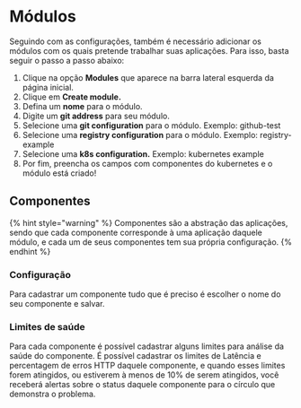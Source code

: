 # Módulos

Seguindo com as configurações, também é necessário adicionar os módulos com os quais pretende trabalhar suas aplicações. Para isso, basta seguir o passo a passo abaixo:

1. Clique na opção **Modules** que aparece na barra lateral esquerda da página inicial. 
2. Clique em **Create module.** 
3. Defina um **nome** para o módulo.
4. Digite um **git address** para seu módulo.
5. Selecione uma **git configuration** para o módulo. Exemplo: github-test
6. Selecione uma **registry configuration** para o módulo. Exemplo: registry-example
7. Selecione uma **k8s configuration.** Exemplo: kubernetes example
8. Por fim, preencha os campos com componentes do kubernetes e o módulo está criado!

## Componentes 

{% hint style="warning" %}
Componentes são a abstração das aplicações, sendo que cada componente corresponde à uma aplicação daquele módulo, e cada um de seus componentes tem sua própria configuração.
{% endhint %}

### Configuração

Para cadastrar um componente tudo que é preciso é escolher o nome do seu componente e salvar.

### Limites de saúde

Para cada componente é possível cadastrar alguns limites para análise da saúde do componente. É possível cadastrar os limites de Latência e percentagem de erros HTTP daquele componente, e quando esses limites forem atingidos, ou estiverem à menos de 10% de serem atingidos, você receberá alertas sobre o status daquele componente para o círculo que demonstra o problema.

